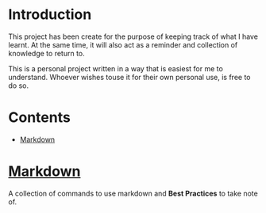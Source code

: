 # Introduction

This project has been create for the purpose of keeping track of what I have learnt. At the same time, it will also act as a reminder and collection of knowledge to return to.

This is a personal project written in a way that is easiest for me to understand. Whoever wishes touse it for their own personal use, is free to do so.

# Contents
- [Markdown](#markdown)

# [Markdown][Markdown]

A collection of commands to use markdown and **Best Practices** to take note of.

[Markdown]:./Markdown/README.md